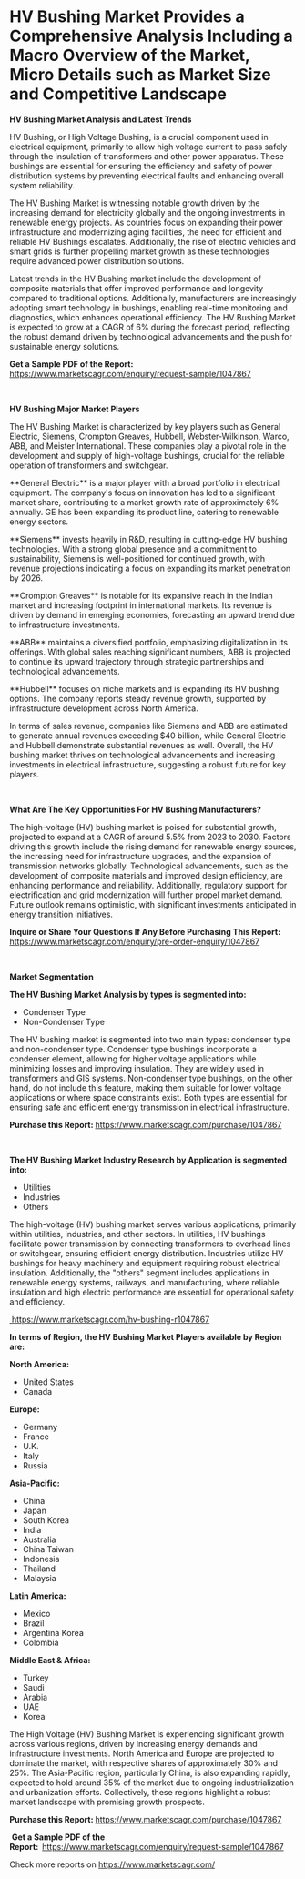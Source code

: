 <p><h1>HV Bushing Market Provides a Comprehensive Analysis Including a Macro Overview of the Market, Micro Details such as Market Size and Competitive Landscape</h1></p><p><strong>HV Bushing Market Analysis and Latest Trends</strong></p>
<p><p>HV Bushing, or High Voltage Bushing, is a crucial component used in electrical equipment, primarily to allow high voltage current to pass safely through the insulation of transformers and other power apparatus. These bushings are essential for ensuring the efficiency and safety of power distribution systems by preventing electrical faults and enhancing overall system reliability.</p><p>The HV Bushing Market is witnessing notable growth driven by the increasing demand for electricity globally and the ongoing investments in renewable energy projects. As countries focus on expanding their power infrastructure and modernizing aging facilities, the need for efficient and reliable HV Bushings escalates. Additionally, the rise of electric vehicles and smart grids is further propelling market growth as these technologies require advanced power distribution solutions.</p><p>Latest trends in the HV Bushing market include the development of composite materials that offer improved performance and longevity compared to traditional options. Additionally, manufacturers are increasingly adopting smart technology in bushings, enabling real-time monitoring and diagnostics, which enhances operational efficiency. The HV Bushing Market is expected to grow at a CAGR of 6% during the forecast period, reflecting the robust demand driven by technological advancements and the push for sustainable energy solutions.</p></p>
<p><strong>Get a Sample PDF of the Report:&nbsp;</strong> <a href="https://www.marketscagr.com/enquiry/request-sample/1047867?utm_campaign=3546&utm_medium=2&utm_source=Github&utm_content=ia&utm_term=06042025&utm_id=hv-bushing">https://www.marketscagr.com/enquiry/request-sample/1047867</a></p>
<p>&nbsp;</p>
<p><strong>HV Bushing Major Market Players</strong></p>
<p><p>The HV Bushing Market is characterized by key players such as General Electric, Siemens, Crompton Greaves, Hubbell, Webster-Wilkinson, Warco, ABB, and Meister International. These companies play a pivotal role in the development and supply of high-voltage bushings, crucial for the reliable operation of transformers and switchgear.</p><p>**General Electric** is a major player with a broad portfolio in electrical equipment. The company's focus on innovation has led to a significant market share, contributing to a market growth rate of approximately 6% annually. GE has been expanding its product line, catering to renewable energy sectors.</p><p>**Siemens** invests heavily in R&D, resulting in cutting-edge HV bushing technologies. With a strong global presence and a commitment to sustainability, Siemens is well-positioned for continued growth, with revenue projections indicating a focus on expanding its market penetration by 2026.</p><p>**Crompton Greaves** is notable for its expansive reach in the Indian market and increasing footprint in international markets. Its revenue is driven by demand in emerging economies, forecasting an upward trend due to infrastructure investments.</p><p>**ABB** maintains a diversified portfolio, emphasizing digitalization in its offerings. With global sales reaching significant numbers, ABB is projected to continue its upward trajectory through strategic partnerships and technological advancements.</p><p>**Hubbell** focuses on niche markets and is expanding its HV bushing options. The company reports steady revenue growth, supported by infrastructure development across North America.</p><p>In terms of sales revenue, companies like Siemens and ABB are estimated to generate annual revenues exceeding $40 billion, while General Electric and Hubbell demonstrate substantial revenues as well. Overall, the HV bushing market thrives on technological advancements and increasing investments in electrical infrastructure, suggesting a robust future for key players.</p></p>
<p>&nbsp;</p>
<p><strong>What Are The Key Opportunities For HV Bushing Manufacturers?</strong></p>
<p><p>The high-voltage (HV) bushing market is poised for substantial growth, projected to expand at a CAGR of around 5.5% from 2023 to 2030. Factors driving this growth include the rising demand for renewable energy sources, the increasing need for infrastructure upgrades, and the expansion of transmission networks globally. Technological advancements, such as the development of composite materials and improved design efficiency, are enhancing performance and reliability. Additionally, regulatory support for electrification and grid modernization will further propel market demand. Future outlook remains optimistic, with significant investments anticipated in energy transition initiatives.</p></p>
<p><strong>Inquire or Share Your Questions If Any Before Purchasing This Report:</strong> <a href="https://www.marketscagr.com/enquiry/pre-order-enquiry/1047867?utm_campaign=3546&utm_medium=2&utm_source=Github&utm_content=ia&utm_term=06042025&utm_id=hv-bushing">https://www.marketscagr.com/enquiry/pre-order-enquiry/1047867</a></p>
<p>&nbsp;</p>
<p><strong>Market Segmentation</strong></p>
<p><strong>The HV Bushing Market Analysis by types is segmented into:</strong></p>
<p><ul><li>Condenser Type</li><li>Non-Condenser Type</li></ul></p>
<p><p>The HV bushing market is segmented into two main types: condenser type and non-condenser type. Condenser type bushings incorporate a condenser element, allowing for higher voltage applications while minimizing losses and improving insulation. They are widely used in transformers and GIS systems. Non-condenser type bushings, on the other hand, do not include this feature, making them suitable for lower voltage applications or where space constraints exist. Both types are essential for ensuring safe and efficient energy transmission in electrical infrastructure.</p></p>
<p><strong>Purchase this Report:&nbsp;</strong><a href="https://www.marketscagr.com/purchase/1047867?utm_campaign=3546&utm_medium=2&utm_source=Github&utm_content=ia&utm_term=06042025&utm_id=hv-bushing">https://www.marketscagr.com/purchase/1047867</a></p>
<p>&nbsp;</p>
<p><strong>The HV Bushing Market Industry Research by Application is segmented into:</strong></p>
<p><ul><li>Utilities</li><li>Industries</li><li>Others</li></ul></p>
<p><p>The high-voltage (HV) bushing market serves various applications, primarily within utilities, industries, and other sectors. In utilities, HV bushings facilitate power transmission by connecting transformers to overhead lines or switchgear, ensuring efficient energy distribution. Industries utilize HV bushings for heavy machinery and equipment requiring robust electrical insulation. Additionally, the "others" segment includes applications in renewable energy systems, railways, and manufacturing, where reliable insulation and high electric performance are essential for operational safety and efficiency.</p></p>
<p><a href="https://www.marketscagr.com/hv-bushing-r1047867?utm_campaign=3546&utm_medium=2&utm_source=Github&utm_content=ia&utm_term=06042025&utm_id=hv-bushing">&nbsp;https://www.marketscagr.com/hv-bushing-r1047867</a></p>
<p><strong>In terms of Region, the HV Bushing Market Players available by Region are:</strong></p>
<p>
    <p> <strong> North America: </strong>
        <ul>
            <li>United States</li>
            <li>Canada</li>
        </ul>
        </p> 
    <p> <strong> Europe: </strong>
        <ul>
            <li>Germany</li>
            <li>France</li>
            <li>U.K.</li>
            <li>Italy</li>
            <li>Russia</li>
        </ul>
        </p> 
    <p> <strong> Asia-Pacific: </strong>
        <ul>
            <li>China</li>
            <li>Japan</li>
            <li>South Korea</li>
            <li>India</li>
            <li>Australia</li>
            <li>China Taiwan</li>
            <li>Indonesia</li>
            <li>Thailand</li>
            <li>Malaysia</li>
        </ul>
        </p> 
    <p> <strong> Latin America: </strong>
        <ul>
            <li>Mexico</li>
            <li>Brazil</li>
            <li>Argentina Korea</li>
            <li>Colombia</li>
        </ul>
        </p> 
    <p> <strong> Middle East & Africa: </strong>
        <ul>
            <li>Turkey</li>
            <li>Saudi</li>
            <li>Arabia</li>
            <li>UAE</li>
            <li>Korea</li>
        </ul>
    </p>
    </p>
<p><p>The High Voltage (HV) Bushing Market is experiencing significant growth across various regions, driven by increasing energy demands and infrastructure investments. North America and Europe are projected to dominate the market, with respective shares of approximately 30% and 25%. The Asia-Pacific region, particularly China, is also expanding rapidly, expected to hold around 35% of the market due to ongoing industrialization and urbanization efforts. Collectively, these regions highlight a robust market landscape with promising growth prospects.</p></p>
<p><strong>Purchase this Report: </strong><a href="https://www.marketscagr.com/purchase/1047867?utm_campaign=3546&utm_medium=2&utm_source=Github&utm_content=ia&utm_term=06042025&utm_id=hv-bushing">https://www.marketscagr.com/purchase/1047867</a></p>
<p>&nbsp;<strong>Get a Sample PDF of the Report:&nbsp;&nbsp;</strong><a href="https://www.marketscagr.com/enquiry/request-sample/1047867?utm_campaign=3546&utm_medium=2&utm_source=Github&utm_content=ia&utm_term=06042025&utm_id=hv-bushing">https://www.marketscagr.com/enquiry/request-sample/1047867</a></p>
<p><strong></strong></p>
<p>Check more reports on <a href="https://www.marketscagr.com/?utm_campaign=3546&utm_medium=2&utm_source=Github&utm_content=ia&utm_term=06042025&utm_id=hv-bushing">https://www.marketscagr.com/</a></p>